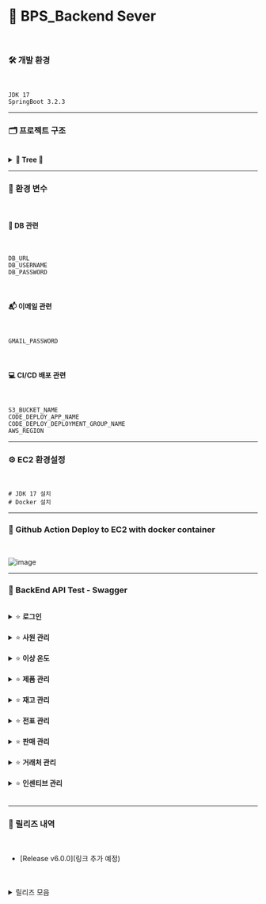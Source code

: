 # 📠 BPS_Backend Sever
<br/>

### 🛠 개발 환경

<br/>

```
JDK 17
SpringBoot 3.2.3
```
___
### 🗂 프로젝트 구조
<br/>

<details>
<summary>  <b>🌳 Tree 🌳</b>  </summary>
<div markdown="1">

```bash
📦 BPS
├──🖱 BpsApplication.java
├──📂 config                  # 쿠키, 스웨거, 웹 설정 파일
├──📂 mexception              # 예외 처리 관련 클래스
├──📂 mproduct                # 제품, 인센티브, 재고, 전표 디렉토리
│   ├──📁 controller
│   ├──📁 dto
│   ├──📁 entity
│   ├──📁 repository
│   └──📁 service
├──📂 msales                  # 거래처, 상품 판매 디렉토리
│   ├──📁 controller
│   ├──📁 dto
│   ├──📁 entity
│   ├──📁 repository
│   └──📁 service
└──📂 msystem                 # 로그인, 사원, 권한, 알림 디렉토리 
    ├──📁 controller
    ├──📁 dto
    ├──📁 entity
    ├──📁 repository
    └──📁 service

```

</div>
</details>

___
### 🔑 환경 변수
<br/>

#### 💾 DB 관련
<br/>

```
DB_URL
DB_USERNAME
DB_PASSWORD
```
<br/>

#### 📬 이메일 관련
<br/>

```
GMAIL_PASSWORD
```
<br/>

#### 💻 CI/CD 배포 관련
<br/>

```
S3_BUCKET_NAME
CODE_DEPLOY_APP_NAME
CODE_DEPLOY_DEPLOYMENT_GROUP_NAME
AWS_REGION
```



___
### ⚙ EC2 환경설정
<br/>

```
# JDK 17 설치
# Docker 설치
```

___
### 🚩 Github Action Deploy to EC2 with docker container
<br/>

![image](https://github.com/Team5-be01-Final-Project/Backend/assets/149128094/cfc699f5-5488-4690-9c1e-6bb5151f8313)


___
### 📝 BackEnd API Test - Swagger
<br/>

<details>
<summary> ⭐ <b>로그인</b> </summary>
<div markdown="1">

### 로그인 / 로그아웃
- DB에 저장되어있는 사번과 비밀번호로 로그인한다.
- 퇴사자는 로그인할 수 없다.
- 로그인에 성공한 사람만 로그아웃을 할 수 있다.

![image](https://github.com/Team5-be01-Final-Project/Backend/assets/149128094/0db5e0ec-e2c8-4393-9252-da1f002967d8)
![image](https://github.com/Team5-be01-Final-Project/Backend/assets/149128094/6fa3f60c-a615-450f-b520-98105cb2b539)

</div>
</details>
<br/>

<details>
<summary> ⭐ <b>사원 관리</b>  </summary>
<div markdown="1">

### 사원 조회
- 대표와 팀장은는 전직원 조회가 가능하지만 팀원은 조회할 수 없다.
- 대표 권한자만 수정할 수 있다.

![image](https://github.com/Team5-be01-Final-Project/Backend/assets/149128094/e28110c3-8413-4451-8dfb-dde16f13a260)
![image](https://github.com/Team5-be01-Final-Project/Backend/assets/149128094/3ee2ae8e-0aaf-4e1f-a0d7-0c07ba44ec3b)

</div>
</details>
<br/>

<details>
<summary> ⭐ <b>이상 온도</b>  </summary>
<div markdown="1">

### 이상 온도 알림
- 온도가 특정 범위(냉장(2∼8℃))를 벗어나면 관리자(알림대상자) 이메일로 알림을 전송한다.
- 관리자(알림대상자)는 알림 로그 목록을 조회할 수 있다.

![image](https://github.com/Team5-be01-Final-Project/Backend/assets/149128094/ae0cd521-2fc9-4c6a-937c-1e8baec25891)

</div>
</details>
<br/>

<details>
<summary> ⭐ <b>제품 관리</b>  </summary>
<div markdown="1">

### 제품 조회 및 권한 수정
- 상품 목록 조회 시 단가도 볼 수 있으며 카테고리별로 검색이 가능하다

![image](https://github.com/Team5-be01-Final-Project/Backend/assets/149128094/1dcd57eb-c022-42dc-8be6-ecbbbd105e7d)

### 제품 등록, 수정, 삭제
- 거래처별 판매 목록에 등록, 수정, 삭제는 대표와 팀장은 가능하지만 사원은 불가능하다.

![image](https://github.com/Team5-be01-Final-Project/Backend/assets/149128094/145fd939-6ecd-4d92-9a0a-1da1e8f93a67)
![image](https://github.com/Team5-be01-Final-Project/Backend/assets/149128094/c9eed2eb-72dd-4f1e-9d2a-ceda10d004e7)
![image](https://github.com/Team5-be01-Final-Project/Backend/assets/149128094/8a2e6a6c-9ee1-4b4f-8e3c-95fbb79fdc07)

</div>
</details>
<br/>

<details>
<summary> ⭐ <b>재고 관리</b>  </summary>
<div markdown="1">

### 재고 조회 및 등록
- 재고 조회는 현재 남아있는 재고를 조회하며 전 직원이 조회할 수 있다.
- 재고 등록은 대표와 팀장만 가능하다.

![image](https://github.com/Team5-be01-Final-Project/Backend/assets/149128094/74c35082-121f-4a84-a4b5-35fa806af50c)
![image](https://github.com/Team5-be01-Final-Project/Backend/assets/149128094/059c9385-0ff6-4567-ac58-405a3f89fb44)

</div>
</details>
<br/>

<details>
<summary> ⭐ <b>전표 관리</b>  </summary>
<div markdown="1">

### 전표 조회
- 전표의 상태는 승인대기, 승인완료, 반려가 있다.
- 모든 전표 목록은 전 직원이 조회할 수 있다.
- 해당 전표 조회는 전표를 생성한 팀만 조회가 가능하다.

![image](https://github.com/Team5-be01-Final-Project/Backend/assets/149128094/35e40c03-7a36-4bb5-a1e9-9283b605288d)
![image](https://github.com/Team5-be01-Final-Project/Backend/assets/149128094/94b8eeda-56c9-4b68-818d-ce10ae28395a)

### 전표 등록
- 전표 등록은 사원만 가능하다.
- 일자별로 출고 전표를 등록 할 수 있다. 
- 전표를 등록하면 승인 대기 상태가 된다.
- 판매가는 거래처별 판매상품관리 메뉴에서 자동으로 가져온다.
- 전표 등록 시 재고는 차감이 된다.

![image](https://github.com/Team5-be01-Final-Project/Backend/assets/149128094/3f39b35a-2811-47ba-a047-941680fa0dbc)

### 전표 승인 및 반려
- 대표, 팀장만 전표 승인 권한이 있다.
- 대기 상태의 출고전표를 승인 및 반려 할 수 있다.
- 반려 시 물품 수량은 재고에 재등록 된다.

![image](https://github.com/Team5-be01-Final-Project/Backend/assets/149128094/33000999-6860-4299-81a5-5cfddf36b0d1)
![image](https://github.com/Team5-be01-Final-Project/Backend/assets/149128094/43745ad3-9e00-4aef-bff2-c8d1f8eb44ce)

</div>
</details>
<br/>

<details>
<summary> ⭐ <b>판매 관리</b>  </summary>
<div markdown="1">

### 매출 
- 상품과 거래처 별로 판매 현황을 테이블로 조회할 수 있다.
- 사원은 상품명, 판매가, 수량, 매출액 만 확인할 수 있다.

![image](https://github.com/Team5-be01-Final-Project/Backend/assets/149128094/ddde96ec-8f55-4496-918a-959e24de3f83)
![image](https://github.com/Team5-be01-Final-Project/Backend/assets/149128094/7d692f57-8238-4cbb-9a1d-61ef13442b81)

</div>
</details>
<br/>

<details>
<summary> ⭐ <b>거래처 관리</b>  </summary>
<div markdown="1">

### 거래처 조회
- 매출 거래처 목록을 조회 할 수 있다.

![image](https://github.com/Team5-be01-Final-Project/Backend/assets/149128094/57a769ba-c1ad-4baf-8a36-795382018e8a)

### 거래처 등록 및 수정
- 대표, 팀장만 매출 거래처 등록, 수정과 삭제 권한이 있으며 사원은 등록, 수정 삭제 기능을 이용할 수 없다.

![image](https://github.com/Team5-be01-Final-Project/Backend/assets/149128094/49afb06d-2284-4ce0-a991-e8f566243081)
![image](https://github.com/Team5-be01-Final-Project/Backend/assets/149128094/e84ac17e-9b70-4c2a-8c28-fff4eb881c91)
![image](https://github.com/Team5-be01-Final-Project/Backend/assets/149128094/32b257c7-aac8-454f-988f-d29f97e2202f)
![image](https://github.com/Team5-be01-Final-Project/Backend/assets/149128094/4c985664-5f68-41a0-af6a-af1c7a349795)

</div>
</details>
<br/>

<details>
<summary> ⭐ <b>인센티브 관리</b>  </summary>
<div markdown="1">

### 인센티브 현황
- 대표는 전 직원에 대한 인센티브 조회가 가능하다.
- 팀장인 본인 팀원에 대한 인센티브 조회가 가능하다.

![image](https://github.com/Team5-be01-Final-Project/Backend/assets/149128094/0bc1dcd8-459b-40ef-b2c3-73c704f61b55)

### 내 인센티브
- 사원은 로그인한 정보로 현재매출 대비 인센티브를 확인할 수 있다.
- 추가 매출을 기입하여 인센티브를 확인할 수 있다.

![image](https://github.com/Team5-be01-Final-Project/Backend/assets/149128094/2758101a-d4a0-4755-bf13-189c57667890)
![image](https://github.com/Team5-be01-Final-Project/Backend/assets/149128094/71abc8c5-557b-40f7-b9df-02ea694a646b)


</div>
</details>
<br/>

___
### 🧾 릴리즈 내역
<br/>

- [Release v6.0.0](링크 추가 예정)
<br/>
<br/>

<details>
<summary>  릴리즈 모음  </summary>
<div markdown="1">
  
- [Release v5.0.0](https://github.com/Team5-be01-Final-Project/Backend/releases/tag/v5.0.0)
- [Release v4.0.0](https://github.com/Team5-be01-Final-Project/Backend/releases/tag/v4.0.0)
- [Release v3.0.0](https://github.com/Team5-be01-Final-Project/Backend/releases/tag/v3.0.0)
- [Release v2.0.0](https://github.com/Team5-be01-Final-Project/Backend/releases/tag/v2.0.0)
- [Release v1.0.0](https://github.com/Team5-be01-Final-Project/Backend/releases/tag/v1.0.0)

</div>
</details>

